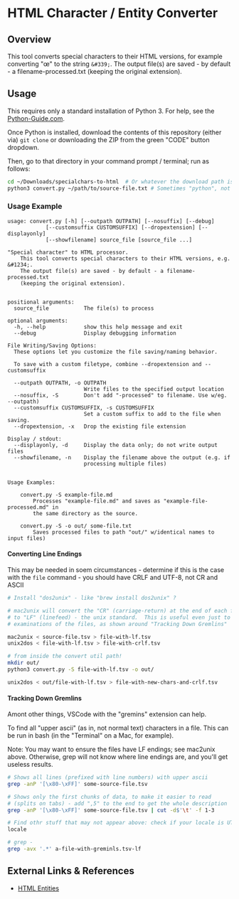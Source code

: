 # HTML Character / Entity Converter

## Overview

This tool converts special characters to their HTML versions, for example
converting "&#339;" to the string `&#339;`. The output file(s) are saved - by
default - a filename-processed.txt (keeping the original extension).

## Usage

This requires only a standard installation of Python 3. For help, see the
[Python-Guide.com](https://docs.python-guide.org/starting/installation/).

Once Python is installed, download the contents of this repository (either via)
`git clone` or downloading the ZIP from the green "CODE" button dropdown.

Then, go to that directory in your command prompt / terminal; run as follows:

```bash
cd ~/Downloads/specialchars-to-html  # Or whatever the download path is
python3 convert.py ~/path/to/source-file.txt # Sometimes "python", not "python3"
```

### Usage Example

```text
usage: convert.py [-h] [--outpath OUTPATH] [--nosuffix] [--debug]
            [--customsuffix CUSTOMSUFFIX] [--dropextension] [--displayonly]
            [--showfilename] source_file [source_file ...]

"Special character" to HTML processor. 
    This tool converts special characters to their HTML versions, e.g. &#1234;.
    The output file(s) are saved - by default - a filename-processed.txt
    (keeping the original extension).
    

positional arguments:
  source_file           The file(s) to process

optional arguments:
  -h, --help            show this help message and exit
  --debug               Display debugging information

File Writing/Saving Options:
  These options let you customize the file saving/naming behavior.

  To save with a custom filetype, combine --dropextension and --customsuffix

  --outpath OUTPATH, -o OUTPATH
                        Write files to the specified output location
  --nosuffix, -S        Don't add "-processed" to filename. Use w/eg. --outpath)
  --customsuffix CUSTOMSUFFIX, -s CUSTOMSUFFIX
                        Set a custom suffix to add to the file when saving.
  --dropextension, -x   Drop the existing file extension

Display / stdout:
  --displayonly, -d     Display the data only; do not write output files
  --showfilename, -n    Display the filename above the output (e.g. if
                        processing multiple files)


Usage Examples:

    convert.py -S example-file.md
        Processes "example-file.md" and saves as "example-file-processed.md" in
        the same directory as the source.

    convert.py -S -o out/ some-file.txt
        Saves processed files to path "out/" w/identical names to input files)
```

#### Converting Line Endings

This may be needed in soem circumstances - determine if this is the case with
the `file` command - you should have CRLF and UTF-8, not CR and ASCII

```bash
# Install "dos2unix" - like "brew install dos2unix" ?

# mac2unix will convert the "CR" (carriage-return) at the end of each file
# to "LF" (linefeed) - the unix standard.  This is useful even just to do
# examinations of the files, as shown around "Tracking Down Gremlins"

mac2unix < source-file.tsv > file-with-lf.tsv
unix2dos < file-with-lf.tsv > file-with-crlf.tsv

# from inside the convert util path!
mkdir out/
python3 convert.py -S file-with-lf.tsv -o out/

unix2dos < out/file-with-lf.tsv > file-with-new-chars-and-crlf.tsv
```

#### Tracking Down Gremlins

Amont other things, VSCode with the "gremins" extension can help.

To find all "upper ascii" (as in, not normal text) characters in a file. This
can be run in bash (in the "Terminal" on a Mac, for example).

Note: You may want to ensure the files have LF endings; see mac2unix above.
Otherwise, grep will not know where line endings are, and you'll get useless
results.

```bash
# Shows all lines (prefixed with line numbers) with upper ascii
grep -anP '[\x80-\xFF]' some-source-file.tsv

# Shows only the first chunks of data, to make it easier to read
# (splits on tabs) - add ",5" to the end to get the whole description
grep -anP '[\x80-\xFF]' some-source-file.tsv | cut -d$'\t' -f 1-3

# Find othr stuff that may not appear above: check if your locale is UTF-8
locale

# grep - 
grep -avx '.*' a-file-with-greminls.tsv-lf
```

## External Links & References

- [HTML Entities](https://www.w3.org/TR/html4/sgml/entities.html)
